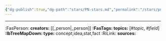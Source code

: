 ```yaml
---
{"dg-publish":true,"dg-path":"stars/PN-stars.md","permalink":"/stars/pn-stars/","tags":["_topic_","_field_"],"created":"2024-01-04T23:28:59.738-08:00","updated":"2024-01-04T23:43:20.170-08:00"}
---
```








---
:FasPerson: **creators:** [[_person\|_person]]
**:FasTags: topics:** [#_topic_, #_field_]
**:IbTreeMapDown: type:** concept,idea,stat,fact
:RiLink: **sources:**


